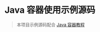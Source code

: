 # Java 容器使用示例源码

> 本项目示例源码配合 [Java 容器教程](https://github.com/dunwu/javacore/tree/master/docs/container)


